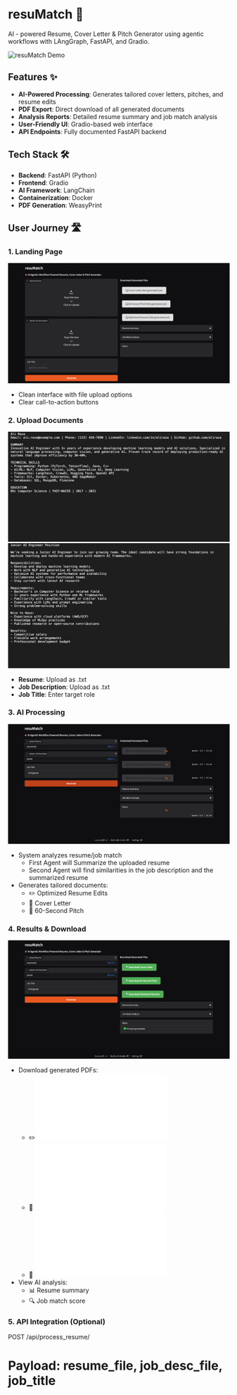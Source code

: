 # resuMatch 🚀

AI - powered Resume, Cover Letter & Pitch Generator using agentic workflows with LAngGraph, FastAPI, and Gradio.

![resuMatch Demo](./screenshots/demo.gif)

## Features ✨

- **AI-Powered Processing**: Generates tailored cover letters, pitches, and resume edits
- **PDF Export**: Direct download of all generated documents
- **Analysis Reports**: Detailed resume summary and job match analysis
- **User-Friendly UI**: Gradio-based web interface
- **API Endpoints**: Fully documented FastAPI backend

## Tech Stack 🛠️

- **Backend**: FastAPI (Python)
- **Frontend**: Gradio
- **AI Framework**: LangChain
- **Containerization**: Docker
- **PDF Generation**: WeasyPrint

## User Journey 🛣️

### 1. Landing Page
![Landing Page](./screenshots/landing_page.png)
- Clean interface with file upload options
- Clear call-to-action buttons

### 2. Upload Documents
![Uploaded Resume](./screenshots/uploaded_resume.png)
![Uploaded Job Description](./screenshots/uploaded_job_description.png)
- **Resume**: Upload as .txt
- **Job Description**: Upload as .txt
- **Job Title**: Enter target role

### 3. AI Processing
![Processing State](./screenshots/processing.png)
- System analyzes resume/job match
   - First Agent will Summarize the uploaded resume
   - Second Agent will find similarities in the job description and the summarized resume
- Generates tailored documents:
  - ✏️ Optimized Resume Edits
  - 📄 Cover Letter
  - 🎤 60-Second Pitch

### 4. Results & Download
![Output Preview](./screenshots/output_page.png)
- Download generated PDFs:
  - ✏️![Optimized Resume Edits](./screenshots/resume_edits.pdf)
  - 📄 ![Cover Letter](./screenshots/cover_letter.pdf)
  - 🎤 ![60-second pitch](./screenshots/pitch.pdf)
- View AI analysis:
  - 📊 Resume summary
  - 🔍 Job match score

### 5. API Integration (Optional)
POST /api/process_resume/
# Payload: resume_file, job_desc_file, job_title

